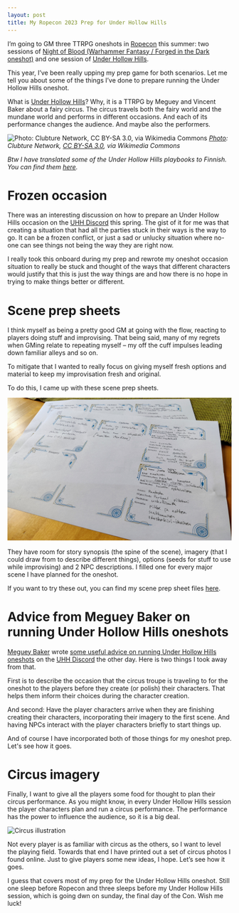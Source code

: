 ```yaml
---
layout: post
title: My Ropecon 2023 Prep for Under Hollow Hills
---
```


I’m going to GM three TTRPG oneshots in [Ropecon](https://ropecon.fi/) this summer: two sessions of 
[Night of Blood (Warhammer Fantasy / Forged in the Dark oneshot)](https://cubicle7games.com/night-of-blood-pdf) and 
one session of [Under Hollow Hills](https://lumpley.games/under-hollow-hills-about-the-game/).

This year, I’ve been really upping my prep game for both scenarios. Let me tell you about some of the things I’ve done 
to prepare running the Under Hollow Hills oneshot.

What is [Under Hollow Hills](https://lumpley.games/under-hollow-hills-about-the-game/)? Why, it is a TTRPG by 
Meguey and Vincent Baker about a fairy circus. The circus travels both the fairy world and the mundane world and 
performs in different occasions. And each of its performance changes the audience. And maybe also the performers.

![Photo: Clubture Network, CC BY-SA 3.0, via Wikimedia Commons](https://upload.wikimedia.org/wikipedia/commons/2/25/Caravan_of_the_Dark_Circus_Night_in_Rijeka.jpg)
*[Photo](https://commons.wikimedia.org/wiki/File:Caravan_of_the_Dark_Circus_Night_in_Rijeka.jpg): Clubture Network, [CC BY-SA 3.0](https://creativecommons.org/licenses/by-sa/3.0), via Wikimedia Commons*

*Btw I have translated some of the Under Hollow Hills playbooks to Finnish. You can find them 
[here](https://anttiki.github.io/Under-Hollow-Hillsia-suomeksi/).*

# Frozen occasion

There was an interesting discussion on how to prepare an Under Hollow Hills occasion on the [UHH Discord](https://discord.gg/H2vvNJDh) 
this spring. The gist of it for me was that creating a situation that had all the parties stuck in their ways is the way to go. 
It can be a frozen conflict, or just a sad or unlucky situation where no-one can see things not being the way they are right now.

I really took this onboard during my prep and rewrote my oneshot occasion situation to really be stuck and thought of the ways 
that different characters would justify that this is just the way things are and how there is no hope in trying to make things 
better or different. 

# Scene prep sheets

I think myself as being a pretty good GM at going with the flow, reacting to players doing stuff and improvising. 
That being said, many of my regrets when GMing relate to repeating myself – my off the cuff impulses leading down familiar alleys and so on.

To mitigate that I wanted to really focus on giving myself fresh options and material to keep my improvisation fresh and original.

To do this, I came up with these scene prep sheets. 

![My Under Hollow Hills scene prep sheets in action](/images/uhh-scene-prep-sheet.jpg)

They have room for story synopsis (the spine of the scene), 
imagery (that I could draw from to describe different things), options (seeds for stuff to use while improvising) and 
2 NPC descriptions. I filled one for every major scene I have planned for the oneshot.

If you want to try these out, you can find my scene prep sheet files [here](/images/uhh-scene-prep.pdf).

# Advice from Meguey Baker on running Under Hollow Hills oneshots

[Meguey Baker](https://en.wikipedia.org/wiki/Meguey_Baker) wrote 
[some useful advice on running Under Hollow Hills oneshots](https://discord.com/channels/520080215050027019/624213948132098058/1121202777415229502) 
on the [UHH Discord](https://discord.gg/H2vvNJDh) the other day. Here is two things I took away from that.

First is to describe the occasion that the circus troupe is traveling to for the oneshot to the players before they create (or polish) their characters. 
That helps them inform their choices during the character creation.

And second: Have the player characters arrive when they are finishing creating their characters, incorporating their imagery to the first scene. 
And having NPCs interact with the player characters briefly to start things up.

And of course I have incorporated both of those things for my oneshot prep. Let's see how it goes.

# Circus imagery

Finally, I want to give all the players some food for thought to plan their circus performance. 
As you might know, in every Under Hollow Hills session the player characters plan and run a circus performance. 
The performance has the power to influence the audience, so it is a big deal. 

![Circus illustration](/images/circus-image.png)

Not every player is as familiar with circus as the others, so I want to level the playing field. 
Towards that end I have printed out a set of circus photos I found online. Just to give players some new ideas, I hope. 
Let’s see how it goes.

I guess that covers most of my prep for the Under Hollow Hills oneshot. Still one sleep before Ropecon and 
three sleeps before my Under Hollow Hills session, which is going dwn on sunday, the final day of the Con. Wish me luck!
